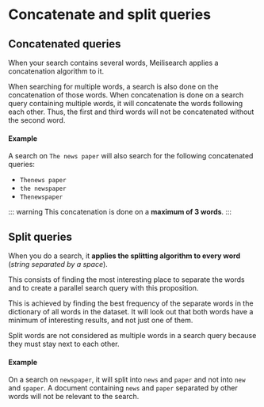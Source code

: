 # Concatenate and split queries

## Concatenated queries

When your search contains several words, Meilisearch applies a concatenation algorithm to it.

When searching for multiple words, a search is also done on the concatenation of those words. When concatenation is done on a search query containing multiple words, it will concatenate the words following each other. Thus, the first and third words will not be concatenated without the second word.

#### Example

A search on `The news paper` will also search for the following concatenated queries:

- `Thenews paper`
- `the newspaper`
- `Thenewspaper`

::: warning
This concatenation is done on a **maximum of 3 words**.
:::

## Split queries

When you do a search, it **applies the splitting algorithm to every word** (_string separated by a space_).

This consists of finding the most interesting place to separate the words and to create a parallel search query with this proposition.

This is achieved by finding the best frequency of the separate words in the dictionary of all words in the dataset. It will look out that both words have a minimum of interesting results, and not just one of them.

Split words are not considered as multiple words in a search query because they must stay next to each other.

#### Example

On a search on `newspaper`, it will split into `news` and `paper` and not into `new` and `spaper`.
A document containing `news` and `paper` separated by other words will not be relevant to the search.

